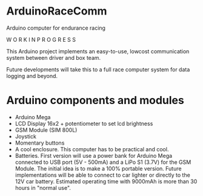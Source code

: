 # ArduinoRaceComm
Arduino computer for endurance racing

W O R K I N P R O G R E S S   

This Arduino project implements an easy-to-use, lowcost communication system between driver and box team.

Future developments will take this to a full race computer system for data logging and beyond.

# Arduino components and modules

- Arduino Mega
- LCD Display 16x2 + potentiometer to set lcd brightness
- GSM Module (SIM 800L)
- Joystick
- Momentary buttons
- A cool enclosure. This computer has to be practical and cool.
- Batteries. First version will use a power bank for Arduino Mega connected to USB port (5V - 500mA) and a LiPo S1 (3.7V) for the GSM Module. The initial idea is to make a 100% portable version. Future implementations will be able to connect to car lighter or directly to the 12V car battery. Estimated operating time with 9000mAh is more than 30 hours in "normal use".